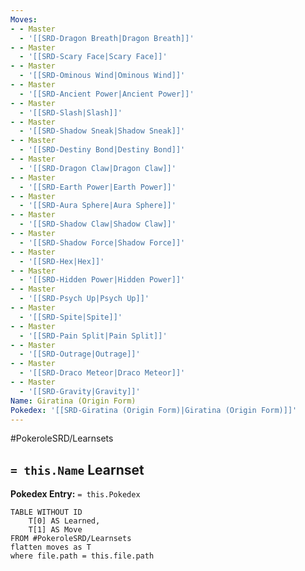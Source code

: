 ```yaml
---
Moves:
- - Master
  - '[[SRD-Dragon Breath|Dragon Breath]]'
- - Master
  - '[[SRD-Scary Face|Scary Face]]'
- - Master
  - '[[SRD-Ominous Wind|Ominous Wind]]'
- - Master
  - '[[SRD-Ancient Power|Ancient Power]]'
- - Master
  - '[[SRD-Slash|Slash]]'
- - Master
  - '[[SRD-Shadow Sneak|Shadow Sneak]]'
- - Master
  - '[[SRD-Destiny Bond|Destiny Bond]]'
- - Master
  - '[[SRD-Dragon Claw|Dragon Claw]]'
- - Master
  - '[[SRD-Earth Power|Earth Power]]'
- - Master
  - '[[SRD-Aura Sphere|Aura Sphere]]'
- - Master
  - '[[SRD-Shadow Claw|Shadow Claw]]'
- - Master
  - '[[SRD-Shadow Force|Shadow Force]]'
- - Master
  - '[[SRD-Hex|Hex]]'
- - Master
  - '[[SRD-Hidden Power|Hidden Power]]'
- - Master
  - '[[SRD-Psych Up|Psych Up]]'
- - Master
  - '[[SRD-Spite|Spite]]'
- - Master
  - '[[SRD-Pain Split|Pain Split]]'
- - Master
  - '[[SRD-Outrage|Outrage]]'
- - Master
  - '[[SRD-Draco Meteor|Draco Meteor]]'
- - Master
  - '[[SRD-Gravity|Gravity]]'
Name: Giratina (Origin Form)
Pokedex: '[[SRD-Giratina (Origin Form)|Giratina (Origin Form)]]'
---
```


#PokeroleSRD/Learnsets

## `= this.Name` Learnset

**Pokedex Entry:** `= this.Pokedex`

```dataview
TABLE WITHOUT ID
    T[0] AS Learned,
    T[1] AS Move
FROM #PokeroleSRD/Learnsets
flatten moves as T
where file.path = this.file.path
```

